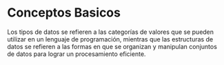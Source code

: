 # Conceptos Basicos

Los tipos de datos se refieren a las categorías de valores que se pueden utilizar en un lenguaje de programación, mientras que las estructuras de datos se refieren a las formas en que se organizan y manipulan conjuntos de datos para lograr un procesamiento eficiente. 